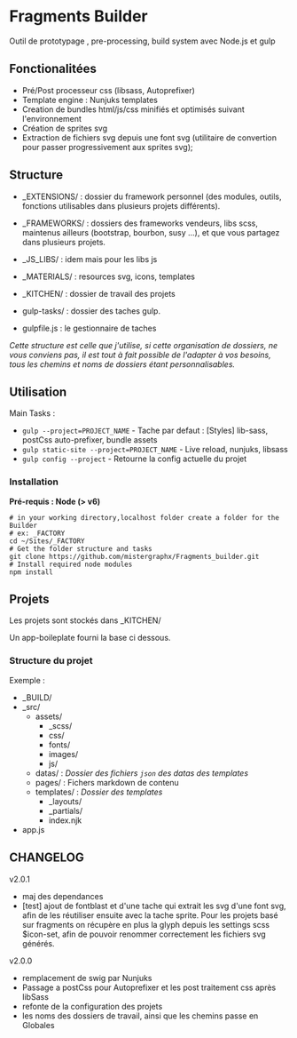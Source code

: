 # Fragments Builder

Outil de prototypage , pre-processing, build system avec Node.js et gulp

## Fonctionalitées

- Pré/Post processeur css (libsass, Autoprefixer)
- Template engine : Nunjuks templates
- Creation de bundles html/js/css minifiés et optimisés suivant l'environnement
- Création de sprites svg
- Extraction de fichiers svg depuis une font svg (utilitaire de convertion pour passer progressivement aux sprites svg);

## Structure

* _EXTENSIONS/ : dossier du framework personnel (des modules, outils, fonctions utilisables dans plusieurs projets différents).

* _FRAMEWORKS/ : dossiers des frameworks vendeurs, libs scss, maintenus ailleurs (bootstrap, bourbon, susy ...), et que vous partagez dans plusieurs projets.

* _JS_LIBS/ : idem mais pour les libs js

* _MATERIALS/ : resources svg, icons, templates

* _KITCHEN/ : dossier de travail des projets

* gulp-tasks/ : dossier des taches gulp.

* gulpfile.js : le gestionnaire de taches

*Cette structure est celle que j'utilise, si cette organisation de dossiers, ne vous conviens pas, il est tout à fait possible de l'adapter à vos besoins, tous les chemins et noms de dossiers étant personnalisables.*



## Utilisation

Main Tasks :

*   `gulp --project=PROJECT_NAME`  - Tache par defaut : [Styles] lib-sass, postCss auto-prefixer, bundle assets
*   `gulp static-site --project=PROJECT_NAME` - Live reload, nunjuks, libsass
*   `gulp config --project` - Retourne la config actuelle du projet

### Installation

**Pré-requis : Node (> v6)**

```shell
# in your working directory,localhost folder create a folder for the Builder
# ex: _FACTORY
cd ~/Sites/_FACTORY
# Get the folder structure and tasks
git clone https://github.com/mistergraphx/Fragments_builder.git
# Install required node modules
npm install
```



## Projets

Les projets sont stockés dans _KITCHEN/

Un app-boileplate fourni la base ci dessous.

### Structure du projet

Exemple :

* _BUILD/
* _src/
    * 	assets/
        *	_scss/
        *	css/
        *	fonts/
        *	images/
        *	js/
    * 	datas/ : *Dossier des fichiers `json` des datas des templates*
    *   pages/ : Fichers markdown de contenu
    * 	templates/ : *Dossier des templates*
        *	_layouts/
        *	_partials/
        *	index.njk
* app.js


## CHANGELOG

v2.0.1

- maj des dependances
- [test] ajout de fontblast et d'une tache qui extrait les svg d'une font svg, afin de les réutiliser ensuite avec la tache sprite.
Pour les projets basé sur fragments on récupère en plus la glyph depuis les settings scss $icon-set, afin de pouvoir renommer correctement les fichiers svg générés.

v2.0.0

- remplacement de swig par Nunjuks
- Passage a postCss pour Autoprefixer et les post traitement css après libSass
- refonte de la configuration des projets
- les noms des dossiers de travail, ainsi que les chemins passe en Globales
